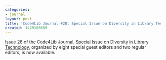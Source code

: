```yaml
---
categories:
- journal
layout: post
title: 'Code4Lib Journal #28: Special Issue on Diversity in Library Technology'
created: 1429108689
---
```

Issue 28 of the Code4Lib Journal, <a href="http://journal.code4lib.org/issues/issues/issue28">Special Issue on Diversity in Library Technology</a>, organized by eight special guest editors and two regular editors, is now available.
